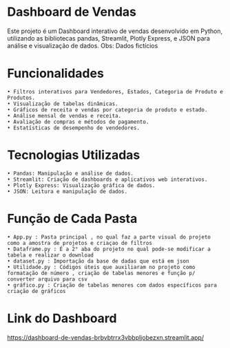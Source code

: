 # Dashboard de Vendas

Este projeto é um Dashboard interativo de vendas desenvolvido em Python, utilizando as bibliotecas pandas, Streamlit, Plotly Express, e JSON para análise e visualização de dados.
Obs: Dados fictícios

# Funcionalidades
    • Filtros interativos para Vendedores, Estados, Categoria de Produto e Produtos.
    • Visualização de tabelas dinâmicas.
    • Gráficos de receita e vendas por categoria de produto e estado.
    • Análise mensal de vendas e receita.
    • Avaliação de compras e métodos de pagamento.
    • Estatísticas de desempenho de vendedores.

# Tecnologias Utilizadas
    • Pandas: Manipulação e análise de dados.
    • Streamlit: Criação de dashboards e aplicativos web interativos.
    • Plotly Express: Visualização gráfica de dados.
    • JSON: Leitura e manipulação de dados.

# Função de Cada Pasta
    • App.py : Pasta principal , no qual faz a parte visual do projeto como a amostra de projetos e criaçao de filtros
    • Dataframe.py : É a 2° aba do projeto no qual pode-se modificar a tabela e realizar o download
    • dataset.py : Importação da base de dadas que está em json
    • Utilidade.py : Códigos úteis que auxiliaram no projeto como formatação de número , criação de tabelas menores e função p/ converter arquivo para csv
    • gráfico.py : Criação de tabelas menores com dados específicos para criação de gráficos

# Link do Dashboard
https://dashboard-de-vendas-brbvbtrrx3vbbpljobezxn.streamlit.app/